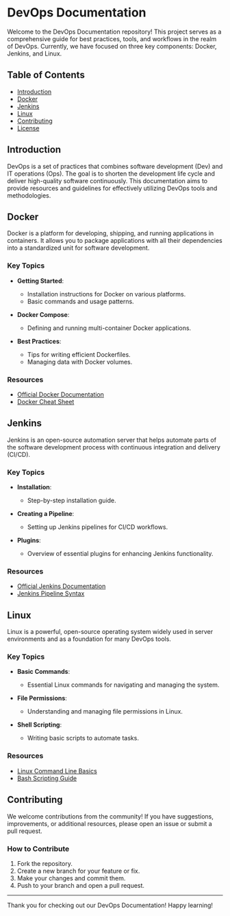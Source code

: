 # DevOps Documentation

Welcome to the DevOps Documentation repository! This project serves as a comprehensive guide for best practices, tools, and workflows in the realm of DevOps. Currently, we have focused on three key components: Docker, Jenkins, and Linux. 

## Table of Contents

- [Introduction](#introduction)
- [Docker](#docker)
- [Jenkins](#jenkins)
- [Linux](#linux)
- [Contributing](#contributing)
- [License](#license)

## Introduction

DevOps is a set of practices that combines software development (Dev) and IT operations (Ops). The goal is to shorten the development life cycle and deliver high-quality software continuously. This documentation aims to provide resources and guidelines for effectively utilizing DevOps tools and methodologies.

## Docker

Docker is a platform for developing, shipping, and running applications in containers. It allows you to package applications with all their dependencies into a standardized unit for software development.

### Key Topics

- **Getting Started**: 
  - Installation instructions for Docker on various platforms.
  - Basic commands and usage patterns.
  
- **Docker Compose**: 
  - Defining and running multi-container Docker applications.
  
- **Best Practices**: 
  - Tips for writing efficient Dockerfiles.
  - Managing data with Docker volumes.

### Resources

- [Official Docker Documentation](https://docs.docker.com/)
- [Docker Cheat Sheet](https://www.docker.com/community-cheat-sheet)

## Jenkins

Jenkins is an open-source automation server that helps automate parts of the software development process with continuous integration and delivery (CI/CD).

### Key Topics

- **Installation**:
  - Step-by-step installation guide.
  
- **Creating a Pipeline**:
  - Setting up Jenkins pipelines for CI/CD workflows.
  
- **Plugins**:
  - Overview of essential plugins for enhancing Jenkins functionality.

### Resources

- [Official Jenkins Documentation](https://www.jenkins.io/doc/)
- [Jenkins Pipeline Syntax](https://www.jenkins.io/doc/book/pipeline/)

## Linux

Linux is a powerful, open-source operating system widely used in server environments and as a foundation for many DevOps tools.

### Key Topics

- **Basic Commands**:
  - Essential Linux commands for navigating and managing the system.
  
- **File Permissions**:
  - Understanding and managing file permissions in Linux.
  
- **Shell Scripting**:
  - Writing basic scripts to automate tasks.

### Resources

- [Linux Command Line Basics](https://ubuntu.com/tutorials/command-line-for-beginners#1-overview)
- [Bash Scripting Guide](https://www.tldp.org/LDP/Bash-Beginners-Guide/html/)

## Contributing

We welcome contributions from the community! If you have suggestions, improvements, or additional resources, please open an issue or submit a pull request.

### How to Contribute

1. Fork the repository.
2. Create a new branch for your feature or fix.
3. Make your changes and commit them.
4. Push to your branch and open a pull request.

---

Thank you for checking out our DevOps Documentation! Happy learning!
